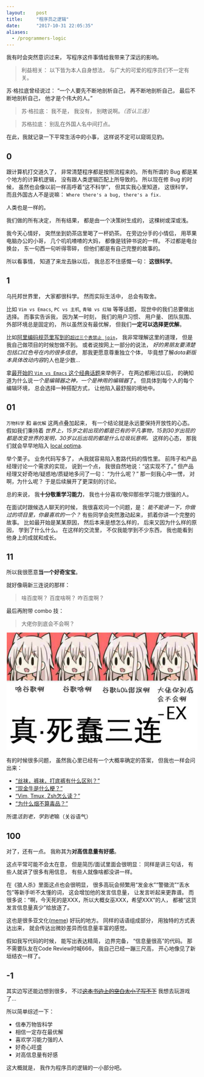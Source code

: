 ```yaml
---
layout:    post
title:     "程序员之逻辑"
date:      "2017-10-31 22:05:35"
aliases:
  - /programmers-logic
---
```


我有时会突然意识过来，
写程序这件事情给我带来了深远的影响。

<!--MORE-->

> 利益相关：
> 以下皆为本人自身想法，
> 与广大的可爱的程序员们不一定有关。

苏·格拉底曾经说过：
“一个人要先不断地剖析自己，
再不断地剖析自己，
最后不断地剖析自己，
他才是个伟大的人。”

> 苏·格拉底：
> 我不是，
> 我没有，
> 别瞎说啊。*（否认三连）*

> 苏格拉底：
> 别乱在外国人名中间打点。

在此，我就记录一下平常生活中的小事，
这样说不定可以窥斑见豹。

## 0

跟计算机打交道久了，
非常清楚程序都是按照流程来的。
所有所谓的 Bug 都是某个地方的计算机逻辑，
没有跟人类逻辑匹配上所导致的。
所以现在修 Bug 的时候，
虽然也会像以前一样高呼着“这不科学”，
但其实我心里知道，
这很科学，
而且外国古人不是说嘛：
`Where there's a bug, there's a fix.`

人类也是一样的。

我们做的所有决定，
所有结果，
都是由一个决策树生成的，
这棵树或深或浅。

我今天心情好，
突然坐到奶茶店里喝了一杯奶茶。
在旁边分手的小情侣，
用苹果电脑办公的小哥，
几个叽叽喳喳的大妈，
都像是钱钟书说的一样。
不过都是电台换台，
东一句西一句听得零碎，
但他们都是有自己完整的故事的。

所以看事情，
知道了来龙去脉以后，
我总忍不住感慨一句：
**这很科学**。


## 1

乌托邦世界里，
大家都很科学。
然而实际生活中，
总会有取舍。

比如 `Vim vs Emacs`,
`PC vs 主机`,
`青轴 vs 红轴`
等等话题，
现世中的我们总要做出选择。
而事实告诉我，
因为某一时刻，
我们的用户习惯、
用户量、
团队氛围、
外部环境总是固定的，
所以虽然没有最优解，
但我们**一定可以选择更优解**。

比如[阿里编码规范里写到的`超过三个表禁止 join`][ali-join]，
我非常理解这里的道理，
但是我自己做项目的时候恕做不到。
或者说按网上一部分的说法，
*好的男朋友要清楚包括口红色号在内的很多信息*，
那我更愿意尊重独立个体，
毕竟想了解*dota新版本具体改动内容*的人也是少数…

拿[最开始的 `Vim vs Emacs` 这个经典话题][editor-war]来举例子，
在两边都用过以后，
的确知道为什么说*一个是编辑器之神，一个是神用的编辑器*了。
但具体到每个人的每个编辑环境，
总会选择一种搭配方式，
让他陷入最舒服的境地中。


## 01

`万物科学` 和 `最优解` 这两点叠加起来，
有一个结论就是永远要保持开放性的心态。
假如我们秉持着
*世界上，15岁之前出现的都是已有的平凡事物，15到30岁出现的都是改变世界的发明，30岁以后出现的都是什么垃圾玩意啊。*
这样的心态，
那我们就会早早地陷入 [local optima][local-optima].

举个栗子。
业务代码写多了，
~~人~~我就容易陷入套路代码的惰性里。
前阵子和产品经理讨论一个需求的实现，
说到一个点，
我很自然地说：“这实现不了。”
但产品经理又好奇地/疑惑地/质疑地多问了一句：
“为什么呢？”
那一刻我心中一愣，
对啊，为什么呢？
于是后续展开了更深刻的讨论。

总的来说，
我**十分敬重学习能力**，
我也十分喜欢/敬仰那些学习能力很强的人。

在面试时跟候选人聊天的时候，
我很喜欢问一个问题，是：
*能不能讲一下，你做过的项目里，你最喜欢的一个？*
有些同学会突然激动起来，
抓着你讲一个完整的故事。
比如最开始是某某原因，
然后本来是想怎么样的，
后来又因为什么样的原因，
学到了什么什么。
在这样的交流里，
不仅我能学到不少东西，
我也能看到他身上的成就和成长。


## 11

所以我很愿意**当一个好奇宝宝**。

就好像萌新三连说的那样：

> 啥百度啊？
> 百度啥啊？
> 咋百度啊？

最后再附带 combo 技：

> 大佬你到底会不会啊？

![combo][combo]

有的时候很多问题，
虽然我心里已经有一个大概率确定的答案，
但我也一样会问出来：

* [“丝袜，裤袜，打底裤有什么区别？”][stockings]
* [“现金牛是什么梗？”][cashcow]
* [“Vim, Tmux, Zsh怎么读？”][pronunciations]
* [“为什么烟不算毒品？”][smoking]

所谓*活到老，学到老*嘛（关谷语气）


## 100

对了，还有一点。
我称其为**对高信息量有好感**。

这点平常可能不会太在意，
但是简历/面试里面会很明显：
同样是讲三句话，
有些人就讲了很多有用信息，
有些人就像啥都没讲一样。

在《狼人杀》里面这点也会很明显，
很多高玩会频繁用“发金水”“警徽流”“丢水包”等新手听不太懂的词，
这会增加他的发言信息量，
让发言听起来更靠谱。
而很多说：“啊，今天死的是XXX，所以大概女巫XXX，希望XXX”的人，
都被“这货发言信息量真少”给放逐了。

这也是很多亚文化([meme][meme])
好玩的地方。
同样的话语组成部分，
用独特的方式表达出来，
就会传达出微妙差异而信息量丰富的感觉。

假如我写代码的时候，
能写出表达精简，
边界完备，
“信息量很高”的代码。
那不需要队友在Code Review时喊666，
我自己已经一蹦三尺高，
开心地像见了新垣结衣一样了。


## -1

其实边写还能边想到很多，
不过[~~这本书边上的空白太小了写不下~~][fermat]
我想去玩游戏了…

所以简单综述一下：

* 信奉万物皆科学
* 相信一定存在最优解
* 喜欢学习能力强的人
* 好奇心旺盛
* 对高信息量有好感

这大概就是，
我作为程序员的逻辑的一小部分吧。


[ali-join]: https://www.zhihu.com/question/56236190
[editor-war]: https://en.wikipedia.org/wiki/Editor_war
[local-optima]: https://en.wikipedia.org/wiki/Local_optimum
[meme]: https://en.wikipedia.org/wiki/Meme
[combo]: /assets/pics/meme/moe_combo.png
[stockings]: /girls-stockings
[cashcow]: /what-is-cash-cow
[pronunciations]: /pronunciations
[smoking]: /why-i-hate-smoking
[fermat]: https://en.wikipedia.org/wiki/Fermat%27s_Last_Theorem

